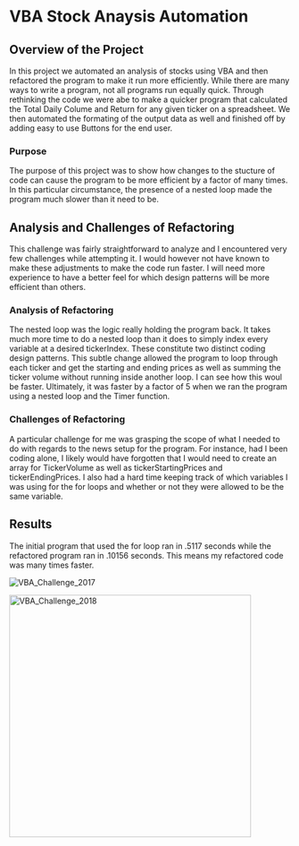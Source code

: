 # VBA Stock Anaysis Automation

## Overview of the Project
In this project we automated an analysis of stocks using VBA and then refactored the program to make it run more efficiently. While there are many ways to write a program, not all programs run equally quick. Through rethinking the code we were abe to make a quicker program that calculated the Total Daily Colume and Return for any given ticker on a spreadsheet. We then automated the formating of the output data as well and finished off by adding easy to use Buttons for the end user.

### Purpose
The purpose of this project was to show how changes to the stucture of code can cause the program to be more efficient by a factor of many times. In this particular circumstance, the presence of a nested loop made the program much slower than it need to be. 

## Analysis and Challenges of Refactoring
This challenge was fairly straightforward to analyze and I encountered very few challenges while attempting it. I would however not have known to make these adjustments to make the code run faster. I will need more experience to have a better feel for which design patterns will be more efficient than others.

### Analysis of Refactoring
The nested loop was the logic really holding the program back. It takes much more time to do a nested loop than it does to simply index every variable at a desired tickerIndex. These constitute two distinct coding design patterns. This subtle change allowed the program to loop through each ticker and get the starting and ending prices as well as summing the ticker volume without running inside another loop. I can see how this woul be faster. Ultimately, it was faster by a factor of 5 when we ran the program using a nested loop and the Timer function.

### Challenges of Refactoring
A particular challenge for me was grasping the scope of what I needed to do with regards to the 
news setup for the program. For instance, had I been coding alone, I likely would have forgotten that I would need to create an array for TickerVolume as well as tickerStartingPrices and tickerEndingPrices. I also had a hard time keeping track of which variables I was using for the for loops and whether or not they were allowed to be the same variable.

## Results
The initial program that used the for loop ran in .5117 seconds while the refactored program ran in .10156 seconds. This means my refactored code was many times faster.

![VBA_Challenge_2017](https://user-images.githubusercontent.com/66881241/88487480-3e63c480-cf3a-11ea-8fbd-523a55680cb8.png)


<img width="433" alt="VBA_Challenge_2018" src="https://user-images.githubusercontent.com/66881241/88487489-50456780-cf3a-11ea-9fcf-e94c108996ce.png">
